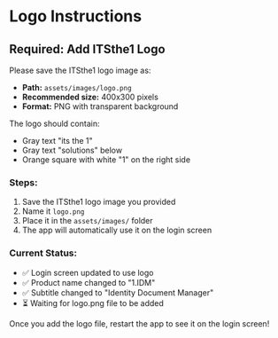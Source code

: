 # Logo Instructions

## Required: Add ITSthe1 Logo

Please save the ITSthe1 logo image as:
- **Path:** `assets/images/logo.png`
- **Recommended size:** 400x300 pixels
- **Format:** PNG with transparent background

The logo should contain:
- Gray text "its the 1" 
- Gray text "solutions" below
- Orange square with white "1" on the right side

### Steps:
1. Save the ITSthe1 logo image you provided
2. Name it `logo.png`
3. Place it in the `assets/images/` folder
4. The app will automatically use it on the login screen

### Current Status:
- ✅ Login screen updated to use logo
- ✅ Product name changed to "1.IDM"
- ✅ Subtitle changed to "Identity Document Manager"
- ⏳ Waiting for logo.png file to be added

Once you add the logo file, restart the app to see it on the login screen!
